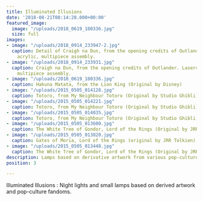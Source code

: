 ```yaml
---
title: Illuminated Illusions
date: '2018-08-21T08:14:28.000+00:00'
featured_image:
  image: "/uploads/2018_0619_180336.jpg"
  size: full
images:
- image: "/uploads/2018_0914_233947-2.jpg"
  caption: Detail of Craigh na Dun, from the opening credits of Outlander. Lasercut
    acrylic, multipiece assembly.
- image: "/uploads/2018_0914_233931.jpg"
  caption: Craigh na Dun, from the opening credits of Outlander. Lasercut acrylic,
    multipiece assembly.
- image: "/uploads/2018_0619_180336.jpg"
  caption: Hakuna Matata, from the Lion King (Original by Disney)
- image: "/uploads/2015_0505_014128.jpg"
  caption: Totoro, from My Neighbour Totoro (Original by Studio Ghibli)
- image: "/uploads/2015_0505_014221.jpg"
  caption: Totoro, from My Neighbour Totoro (Original by Studio Ghibli)
- image: "/uploads/2015_0505_014035.jpg"
  caption: Totoro, from My Neighbour Totoro (Original by Studio Ghibli)
- image: "/uploads/2015_0505_013600.jpg"
  caption: The White Tree of Gondor, Lord of the Rings (Original by JRR Tolkien)
- image: "/uploads/2015_0505_013820.jpg"
  caption: Gates of Moria, Lord of the Rings (original by JRR Tolkien)
- image: "/uploads/2015_0505_013448.jpg"
  caption: The White Tree of Gondor, Lord of the Rings (Original by JRR Tolkien)
description: Lamps based on derivative artwork from various pop-culture entities
position: 3

---
```

Illuminated Illusions : Night lights and small lamps based on derived artwork and pop-culture fandoms.